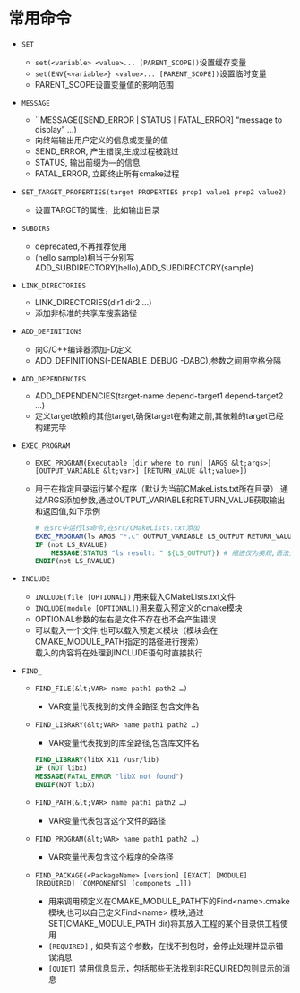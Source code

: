 # 常用命令

- `SET`
  - `set(<variable> <value>... [PARENT_SCOPE])`设置缓存变量
  - `set(ENV{<variable>} <value>... [PARENT_SCOPE])`设置临时变量
  - PARENT_SCOPE设置变量值的影响范围
- `MESSAGE`
  - ``MESSAGE([SEND_ERROR | STATUS | FATAL_ERROR] “message to display” …)
  - 向终端输出用户定义的信息或变量的值
  - SEND_ERROR, 产生错误,生成过程被跳过
  - STATUS, 输出前缀为—的信息
  - FATAL_ERROR, 立即终止所有cmake过程
- `SET_TARGET_PROPERTIES(target PROPERTIES prop1 value1 prop2 value2)`
  - 设置TARGET的属性，比如输出目录
- `SUBDIRS`
  - deprecated,不再推荐使用
  - (hello sample)相当于分别写ADD_SUBDIRECTORY(hello),ADD_SUBDIRECTORY(sample)
- `LINK_DIRECTORIES`
  - LINK_DIRECTORIES(dir1 dir2 …)
  - 添加非标准的共享库搜索路径
- `ADD_DEFINITIONS`
  - 向C/C++编译器添加-D定义
  - ADD_DEFINITIONS(-DENABLE_DEBUG -DABC),参数之间用空格分隔
- `ADD_DEPENDENCIES`
  - ADD_DEPENDENCIES(target-name depend-target1 depend-target2 …)
  - 定义target依赖的其他target,确保target在构建之前,其依赖的target已经构建完毕
- `EXEC_PROGRAM`
  - `EXEC_PROGRAM(Executable [dir where to run] [ARGS &lt;args>][OUTPUT_VARIABLE &lt;var>] [RETURN_VALUE &lt;value>])`
  - 用于在指定目录运行某个程序（默认为当前CMakeLists.txt所在目录）,通过ARGS添加参数,通过OUTPUT_VARIABLE和RETURN_VALUE获取输出和返回值,如下示例

    ```cmake
    # 在src中运行ls命令,在src/CMakeLists.txt添加
    EXEC_PROGRAM(ls ARGS "*.c" OUTPUT_VARIABLE LS_OUTPUT RETURN_VALUE LS_RVALUE)
    IF (not LS_RVALUE)
        MESSAGE(STATUS "ls result: " ${LS_OUTPUT}) # 缩进仅为美观,语法无要求
    ENDIF(not LS_RVALUE)
    ```

- `INCLUDE`
  - `INCLUDE(file [OPTIONAL])` 用来载入CMakeLists.txt文件
  - `INCLUDE(module [OPTIONAL])`用来载入预定义的cmake模块
  - OPTIONAL参数的左右是文件不存在也不会产生错误
  - 可以载入一个文件,也可以载入预定义模块（模块会在CMAKE_MODULE_PATH指定的路径进行搜索）  
    载入的内容将在处理到INCLUDE语句时直接执行
- `FIND_`
  - `FIND_FILE(&lt;VAR> name path1 path2 …)`
    - VAR变量代表找到的文件全路径,包含文件名
  - `FIND_LIBRARY(&lt;VAR> name path1 path2 …)`
    - VAR变量代表找到的库全路径,包含库文件名

    ```cmake
    FIND_LIBRARY(libX X11 /usr/lib)
    IF (NOT libx)
    MESSAGE(FATAL_ERROR "libX not found")
    ENDIF(NOT libX)
    ```

  - `FIND_PATH(&lt;VAR> name path1 path2 …)`
    - VAR变量代表包含这个文件的路径

  - `FIND_PROGRAM(&lt;VAR> name path1 path2 …)`
    - VAR变量代表包含这个程序的全路径
  - `FIND_PACKAGE(<PackageName> [version] [EXACT] [MODULE] [REQUIRED] [COMPONENTS] [componets …]])`
    - 用来调用预定义在CMAKE_MODULE_PATH下的Find&lt;name>.cmake模块,也可以自己定义Find&lt;name> 模块,通过SET(CMAKE_MODULE_PATH dir)将其放入工程的某个目录供工程使用
    - `[REQUIRED]` , 如果有这个参数，在找不到包时，会停止处理并显示错误消息
    - `[QUIET]` 禁用信息显示，包括那些无法找到非REQUIRED包则显示的消息